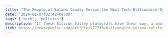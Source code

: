 ```yaml
---
title: "The People of Solano County Versus the Next Tech-Billionaire Dystopia"
date: "2024-01-07T02:42-08:00"
tags: ["tech", "politics"]
description: "If these Silicon Valley plutocrats have their way, a swath of Solano County will be transformed into their own nation-state."
link: https://newrepublic.com/article/177733/billionaire-solano-california-tech-secession
---
```

